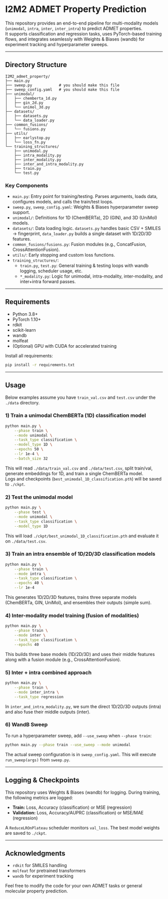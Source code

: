 # I2M2 ADMET Property Prediction

This repository provides an end-to-end pipeline for multi-modality models (`unimodal`, `intra`, `inter`, `inter_intra`) to predict ADMET properties.  
It supports classification and regression tasks, uses PyTorch-based training flows, and integrates seamlessly with Weights & Biases (wandb) for experiment tracking and hyperparameter sweeps.

---

## Directory Structure

```
I2M2_admet_property/
├── main.py
├── sweep.py            # you should make this file
├── sweep_config.yaml   # you should make this file
├── unimodal/
│   ├── chemberta_1d.py
│   ├── gin_2d.py
│   └── unimol_3d.py
├── datasets/
│   ├── datasets.py
│   └── data_loader.py
├── common_fusions/
│   └── fusions.py
├── utils/
│   ├── earlystop.py
│   └── loss_fn.py
└── training_structures/
    ├── unimodal.py
    ├── intra_modality.py
    ├── inter_modality.py
    ├── inter_and_intra_modality.py
    ├── train.py
    └── test.py
```

### Key Components
- `main.py`: Entry point for training/testing. Parses arguments, loads data, configures models, and calls the train/test loops.  
- `sweep.py`, `sweep_config.yaml`: Weights & Biases hyperparameter sweep support.  
- `unimodal/`: Definitions for 1D (ChemBERTa), 2D (GIN), and 3D (UniMol) models.  
- `datasets/`: Data loading logic. `datasets.py` handles basic CSV + SMILES -> fingerprint, `data_loader.py` builds a single dataset with 1D/2D/3D features.  
- `common_fusions/fusions.py`: Fusion modules (e.g., ConcatFusion, CrossAttentionFusion).  
- `utils/`: Early stopping and custom loss functions.  
- `training_structures/`:  
  - `train.py`, `test.py`: General training & testing loops with wandb logging, scheduler usage, etc.  
  - `*_modality.py`: Logic for unimodal, intra-modality, inter-modality, and inter+intra forward passes.

---

## Requirements

- Python 3.8+  
- PyTorch 1.10+  
- rdkit  
- scikit-learn  
- wandb  
- molfeat  
- (Optional) GPU with CUDA for accelerated training  

Install all requirements:

```bash
pip install -r requirements.txt
```

---

## Usage

Below examples assume you have `train_val.csv` and `test.csv` under the `./data` directory.

### 1) Train a unimodal ChemBERTa (1D) classification model

```bash
python main.py \
    --phase train \
    --mode unimodal \
    --task_type classification \
    --model_type 1D \
    --epochs 50 \
    --lr 1e-4 \
    --batch_size 32
```

This will read `./data/train_val.csv` and `./data/test.csv`, split train/val, generate embeddings for 1D, and train a single ChemBERTa model.  
Logs and checkpoints (`best_unimodal_1D_classification.pth`) will be saved to `./ckpt`.

### 2) Test the unimodal model

```bash
python main.py \
    --phase test \
    --mode unimodal \
    --task_type classification \
    --model_type 1D
```

This will load `./ckpt/best_unimodal_1D_classification.pth` and evaluate it on `./data/test.csv`.

### 3) Train an intra ensemble of 1D/2D/3D classification models

```bash
python main.py \
    --phase train \
    --mode intra \
    --task_type classification \
    --epochs 40 \
    --lr 1e-4
```

This generates 1D/2D/3D features, trains three separate models (ChemBERTa, GIN, UniMol), and ensembles their outputs (simple sum).

### 4) Inter-modality model training (fusion of modalities)

```bash
python main.py \
    --phase train \
    --mode inter \
    --task_type classification \
    --epochs 40
```

This builds three base models (1D/2D/3D) and uses their middle features along with a fusion module (e.g., CrossAttentionFusion).

### 5) Inter + intra combined approach

```bash
python main.py \
    --phase train \
    --mode inter_intra \
    --task_type regression
```

In `inter_and_intra_modality.py`, we sum the direct 1D/2D/3D outputs (intra) and also fuse their middle outputs (inter).

### 6) WandB Sweep

To run a hyperparameter sweep, add `--use_sweep` when `--phase train`:

```bash
python main.py --phase train --use_sweep --mode unimodal
```

The actual sweep configuration is in `sweep_config.yaml`. This will execute `run_sweep(args)` from `sweep.py`.

---

## Logging & Checkpoints

This repository uses Weights & Biases (wandb) for logging. During training, the following metrics are logged:
- **Train:** Loss, Accuracy (classification) or MSE (regression)  
- **Validation:** Loss, Accuracy/AUPRC (classification) or MSE/MAE (regression)  

A `ReduceLROnPlateau` scheduler monitors `val_loss`. The best model weights are saved to `./ckpt`.

---

## Acknowledgments

- `rdkit` for SMILES handling  
- `molfeat` for pretrained transformers  
- `wandb` for experiment tracking  

Feel free to modify the code for your own ADMET tasks or general molecular property prediction.